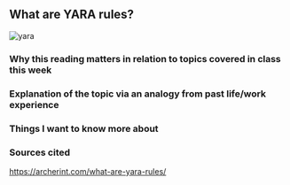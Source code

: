 ## What are YARA rules?

![yara](https://user-images.githubusercontent.com/97761340/194742315-6669f61e-4144-454f-b7ce-019c886d30b0.png)

### Why this reading matters in relation to topics covered in class this week

### Explanation of the topic via an analogy from past life/work experience

### Things I want to know more about

### Sources cited
https://archerint.com/what-are-yara-rules/
